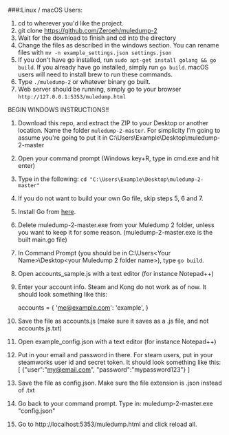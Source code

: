 ###:Linux / macOS Users:
1. cd to wherever you'd like the project.
2. git clone https://github.com/Zeroeh/muledump-2
3. Wait for the download to finish and cd into the directory
4. Change the files as described in the windows section. You can rename files with `mv -n example_settings.json settings.json`
5. If you don't have go installed, run `sudo apt-get install golang && go build`. If you already have go installed, simply run `go build`. macOS users will need to install brew to run these commands.
6. Type `./muledump-2` or whatever binary go built.
7. Web server should be running, simply go to your browser `http://127.0.0.1:5353/muledump.html`

BEGIN WINDOWS INSTRUCTIONS!!

1. Download this repo, and extract the ZIP to your Desktop or another location. Name the folder `muledump-2-master`.
    For simplicity I'm going to assume you're going to put it in 
    C:\Users\Example\Desktop\muledump-2-master
2. Open your command prompt (Windows key+R, type in cmd.exe and hit enter)
4. Type in the following:
    `cd "C:\Users\Example\Desktop\muledump-2-master"`
5. If you do not want to build your own Go file, skip steps 5, 6 and 7.
6. Install Go from [here](https://golang.org/dl/).
7. Delete muledump-2-master.exe from your Muledump 2 folder, unless you want to keep it for some reason. (muledump-2-master.exe is the built main.go file)
8. In Command Prompt (you should be in C:\Users\<Your Name>\Desktop\<your Muledump 2 folder name>), type `go build`.
9. Open accounts_sample.js with a text editor (for instance Notepad++)
10. Enter your account info. Steam and Kong do not work as of now.
    It should look something like this: 

    accounts = {
    'me@example.com': 'example',
    }

11. Save the file as accounts.js (make sure it saves as a .js file, and not accounts.js.txt)
12. Open example_config.json with a text editor (for instance Notepad++)
13. Put in your email and password in there. For steam users, put in your steamworks user id and secret token.
    It should look something like this:
[
    {"user":"my@email.com", "password":"mypassword123"}
]

14. Save the file as config.json. Make sure the file extension is .json instead of .txt
15. Go back to your command prompt. Type in: 
muledump-2-master.exe "config.json"
16. Go to http://localhost:5353/muledump.html and click reload all.
